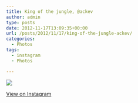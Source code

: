 ```yaml
---
title: King of the jungle, @ackev
author: admin
type: posts
date: 2012-11-17T13:09:35+00:00
url: /posts/2012/11/17/king-of-the-jungle-ackev/
categories:
  - Photos
tags:
  - instagram
  - Photos

---
```

![][1]

[View on Instagram][2]

 [1]: http://lobban.org/wordpress//HLIC/e598bc7627730c73e557b9cf09ee3240.jpg
 [2]: http://instagr.am/p/SIbxGDqljn/